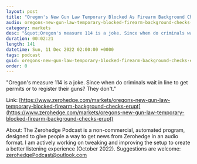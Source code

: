 ```yaml
---
layout: post
title: "Oregon's New Gun Law Temporary Blocked As Firearm Background Checks Erupt"
audio: oregons-new-gun-law-temporary-blocked-firearm-background-checks-erupt-0
category: markets
desc: "&quot;Oregon's measure 114 is a joke. Since when do criminals wait in line to get permits or to register their guns? They don't.&quot; "
duration: 00:02:21
length: 141
datetime: Sun, 11 Dec 2022 02:00:00 +0000
tags: podcast
guid: oregons-new-gun-law-temporary-blocked-firearm-background-checks-erupt-0
order: 0
---
```

&quot;Oregon's measure 114 is a joke. Since when do criminals wait in line to get permits or to register their guns? They don't.&quot; 

Link: [https://www.zerohedge.com/markets/oregons-new-gun-law-temporary-blocked-firearm-background-checks-erupt](https://www.zerohedge.com/markets/oregons-new-gun-law-temporary-blocked-firearm-background-checks-erupt)

About: The Zerohedge Podcast is a non-commercial, automated program, designed to give people a way to get news from Zerohedge in an audio format.  I am actively working on tweaking and improving the setup to create a better listening experience (October 2022).  Suggestions are welcome: [zerohedgePodcast@outlook.com](mailto:zerohedgePodcast@outlook.com)